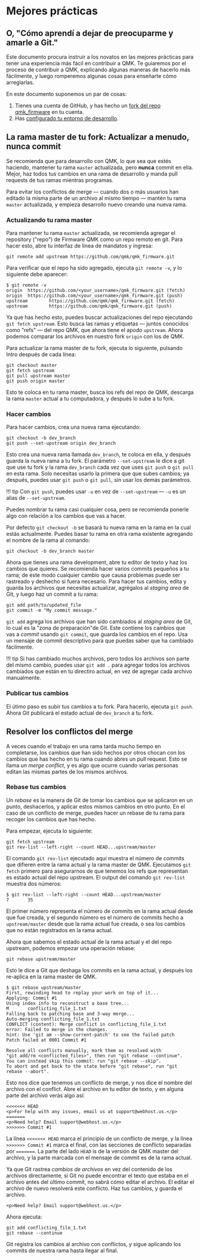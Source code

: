# Mejores prácticas

## O, "Cómo aprendí a dejar de preocuparme y amarle a Git."

Este documento procura instruir a los novatos en las mejores prácticas para tener una experiencia más fácil en contribuir a QMK. Te guiaremos por el proceso de contribuir a QMK, explicando algunas maneras de hacerlo más fácilmente, y luego romperemos algunas cosas para enseñarte cómo arreglarlas.

En este documento suponemos un par de cosas:

1. Tienes una cuenta de GitHub, y has hecho un [fork del repo qmk_firmware](getting_started_github.md) en tu cuenta.
2. Has [configurado tu entorno de desarrollo](tutorial_getting_started.md?id=environment-setup).


## La rama master de tu fork: Actualizar a menudo, nunca commit

Se recomienda que para desarrollo con QMK, lo que sea que estés haciendo, mantener tu rama `master` actualizada, pero **nunca** commit en ella. Mejor, haz todos tus cambios en una rama de desarrollo y manda pull requests de tus ramas mientras programas.

Para evitar los conflictos de merge &mdash; cuando dos o más usuarios han editado la misma parte de un archivo al mismo tiempo &mdash; mantén tu rama `master` actualizada, y empieza desarrollo nuevo creando una nueva rama.

### Actualizando tu rama master

Para mantener tu rama `master` actualizada, se recomienda agregar el repository ("repo") de Firmware QMK como un repo remoto en git. Para hacer esto, abre tu interfaz de línea de mandatos y ingresa:
```
git remote add upstream https://github.com/qmk/qmk_firmware.git
```

Para verificar que el repo ha sido agregado, ejecuta `git remote -v`, y lo siguiente debe aparecer:

```
$ git remote -v
origin  https://github.com/<your_username>/qmk_firmware.git (fetch)
origin  https://github.com/<your_username>/qmk_firmware.git (push)
upstream        https://github.com/qmk/qmk_firmware.git (fetch)
upstream        https://github.com/qmk/qmk_firmware.git (push)
```

Ya que has hecho esto, puedes buscar actualizaciones del repo ejecutando `git fetch upstream`. Esto busca las ramas y etiquetas &mdash; juntos conocidos como "refs" &mdash; del repo QMK, que ahora tiene el apodo `upstream`. Ahora podemos comparar los archivos en nuestro fork `origin` con los de QMK.

Para actualizar la rama master de tu fork, ejecuta lo siguiente, pulsando Intro después de cada línea:

```
git checkout master
git fetch upstream
git pull upstream master
git push origin master
```

Esto te coloca en tu rama master, busca los refs del repo de QMK, descarga la rama `master` actual a tu computadora, y después lo sube a tu fork.

### Hacer cambios

Para hacer cambios, crea una nueva rama ejecutando:

```
git checkout -b dev_branch
git push --set-upstream origin dev_branch
```

Esto crea una nueva rama llamada `dev_branch`, te coloca en ella, y después guarda la nueva rama a tu fork. El parámetro `--set-upstream` le dice a git que use tu fork y la rama `dev_branch` cada vez que uses `git push` o `git pull` en esta rama. Solo necesitas usarlo la primera que que subes cambios; ya después, puedes usar `git push` o `git pull`, sin usar los demás parámetros.

!!! tip
    Con `git push`, puedes usar `-u` en vez de `--set-upstream` &mdash; `-u` es un alias de `--set-upstream`.

Puedes nombrar tu rama casi cualquier cosa, pero se recomienda ponerle algo con relación a los cambios que vas a hacer.

Por defecto `git checkout -b` se basará tu nueva rama en la rama en la cual estás actualmente. Puedes basar tu rama en otra rama existente agregando el nombre de la rama al comando:

```
git checkout -b dev_branch master
```

Ahora que tienes una rama development, abre tu editor de texto y haz los cambios que quieres. Se recomienda hacer varios commits pequeños a tu rama; de este modo cualquier cambio que causa problemas puede ser rastreado y deshecho si fuera necesario. Para hacer tus cambios, edita y guarda los archivos que necesitas actualizar, agrégalos al *staging area* de Git, y luego haz un commit a tu rama:

```
git add path/to/updated_file
git commit -m "My commit message."
```
`git add` agrega los archivos que han sido cambiados al *staging area* de Git, lo cual es la "zona de preparación"de Git. Este contiene los cambios que vas a *commit* usando `git commit`, que guarda los cambios en el repo. Usa un mensaje de commit descriptivo para que puedas saber que ha cambiado fácilmente.

!!! tip
    Si has cambiado muchos archivos, pero todos los archivos son parte del mismo cambio, puedes usar `git add .` para agregar todos los archivos cambiados que están en tu directiro actual, en vez de agregar cada archivo manualmente.

### Publicar tus cambios

El útimo paso es subir tus cambios a tu fork. Para hacerlo, ejecuta `git push`. Ahora Git publicará el estado actual de `dev_branch` a tu fork.


## Resolver los conflictos del merge

A veces cuando el trabajo en una rama tarda mucho tiempo en completarse,  los cambios que han sido hechos por otros chocan con los cambios que has hecho en tu rama cuando abres un pull request. Esto se llama un *merge conflict*, y es algo que ocurre cuando varias personas editan las mismas partes de los mismos archivos.

### Rebase tus cambios

Un *rebase* es la manera de Git de tomar los cambios que se aplicaron en un punto, deshacerlos, y aplicar estos mismos cambios en otro punto. En el caso de un conflicto de merge, puedes hacer un rebase de tu rama para recoger los cambios que has hecho.

Para empezar, ejecuta lo siguiente:

```
git fetch upstream
git rev-list --left-right --count HEAD...upstream/master
```

El comando `git rev-list` ejecutado aquí muestra el número de commits que difieren entre la rama actual y la rama master de QMK. Ejecutamos `git fetch` primero para asegurarnos de que tenemos los refs que representan es estado actual del repo upstream. El output del comando `git rev-list` muestra dos números:

```
$ git rev-list --left-right --count HEAD...upstream/master
7       35
```

El primer número representa el número de commits en la rama actual desde que fue creada, y el segundo número es el número de commits hecho a `upstream/master` desde que la rama actual fue creada, o sea los cambios que no están registrados en la rama actual.

Ahora que sabemos el estado actual de la rama actual y el del repo upstream, podemos empezar una operación rebase:

```
git rebase upstream/master
```
Esto le dice a Git que deshaga los commits en la rama actual, y después los re-aplica en la rama master de QMK.

```
$ git rebase upstream/master
First, rewinding head to replay your work on top of it...
Applying: Commit #1
Using index info to reconstruct a base tree...
M       conflicting_file_1.txt
Falling back to patching base and 3-way merge...
Auto-merging conflicting_file_1.txt
CONFLICT (content): Merge conflict in conflicting_file_1.txt
error: Failed to merge in the changes.
hint: Use 'git am --show-current-patch' to see the failed patch
Patch failed at 0001 Commit #1

Resolve all conflicts manually, mark them as resolved with
"git add/rm <conflicted_files>", then run "git rebase --continue".
You can instead skip this commit: run "git rebase --skip".
To abort and get back to the state before "git rebase", run "git rebase --abort".
```

Esto nos dice que tenemos un conflicto de merge, y nos dice el nombre del archivo con el conflict. Abre el archivo en tu editor de texto, y en alguna parte del archivo verás algo así:

```
<<<<<<< HEAD
<p>For help with any issues, email us at support@webhost.us.</p>
=======
<p>Need help? Email support@webhost.us.</p>
>>>>>>> Commit #1
```
La línea `<<<<<<< HEAD` marca el principio de un conflicto de merge, y la línea `>>>>>>> Commit #1` marca el final, con las secciones de conflicto separadas por `=======`. La parte del lado `HEAD` is de la versión de QMK master del archivo, y la parte marcada con el mensaje de commit es de la rama actual.

Ya que Git rastrea *cambios de archivos* en vez del contenido de los archivos directamente, si Git no puede encontrar el texto que estaba en el archivo antes del último commit, no sabrá cómo editar el archivo. El editar el archivo de nuevo resolverá este conflicto. Haz tus cambios, y guarda el archivo.

```
<p>Need help? Email support@webhost.us.</p>
```

Ahora ejecuta:

```
git add conflicting_file_1.txt
git rebase --continue
```

Git registra los cambios al archivo con conflictos, y sigue aplicando los commits de nuestra rama hasta llegar al final.
